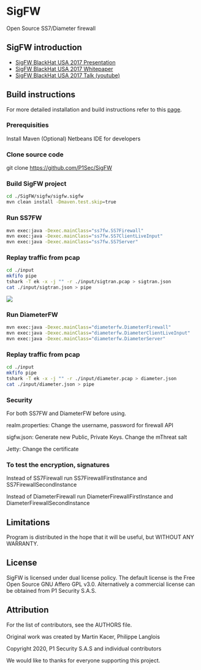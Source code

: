 # SigFW
Open Source SS7/Diameter firewall

## SigFW introduction
* [SigFW BlackHat USA 2017 Presentation](https://github.com/P1sec/SigFW/blob/master/docs/us-17-Kacer-SS7-Attacker-Heaven-Turns-Into-Riot-How-To-Make-Nation-State-And-Intelligence-Attackers-Lives-Much-Harder-On-Mobile-Networks.pdf)
* [SigFW BlackHat USA 2017 Whitepaper](https://github.com/P1sec/SigFW/blob/master/docs/us-17-Kacer-SS7-Attacker-Heaven-Turns-Into-Riot-How-To-Make-Nation-State-And-Intelligence-Attackers-Lives-Much-Harder-On-Mobile-Networks-wp.pdf)
* [SigFW BlackHat USA 2017 Talk (youtube)](https://www.youtube.com/watch?v=XiKq2fJBUJI)

## Build instructions
For more detailed installation and build instructions refer to this [page](https://github.com/P1sec/SigFW/wiki/Installation-and-Build-Instructions).

### Prerequisities
Install Maven
(Optional) Netbeans IDE for developers

### Clone source code
git clone https://github.com/P1Sec/SigFW

### Build SigFW project
```bash
cd ./SigFW/sigfw/sigfw.sigfw
mvn clean install -Dmaven.test.skip=true
```

### Run SS7FW
```bash
mvn exec:java -Dexec.mainClass="ss7fw.SS7Firewall"
mvn exec:java -Dexec.mainClass="ss7fw.SS7ClientLiveInput"
mvn exec:java -Dexec.mainClass="ss7fw.SS7Server"
```

### Replay traffic from pcap
```bash
cd ./input
mkfifo pipe
tshark -T ek -x -j "" -r ./input/sigtran.pcap > sigtran.json
cat ./input/sigtran.json > pipe
```

![](https://github.com/P1sec/SigFW/blob/master/docs/running_from_netbeans.gif)


### Run DiameterFW
```bash
mvn exec:java -Dexec.mainClass="diameterfw.DiameterFirewall"
mvn exec:java -Dexec.mainClass="diameterfw.DiameterClientLiveInput"
mvn exec:java -Dexec.mainClass="diameterfw.DiameterServer"
```

### Replay traffic from pcap
```bash
cd ./input
mkfifo pipe
tshark -T ek -x -j "" -r ./input/diameter.pcap > diameter.json
cat ./input/diameter.json > pipe
```

### Security
For both SS7FW and DiameterFW before using.

realm.properties: Change the username, password for firewall API

sigfw.json: Generate new Public, Private Keys. Change the mThreat salt

Jetty: Change the certificate

### To test the encryption, signatures
Instead of SS7Firewall run SS7FirewallFirstInstance and SS7FirewallSecondInstance

Instead of DiameterFirewall run DiameterFirewallFirstInstance and DiameterFirewallSecondInstance

## Limitations
Program is distributed in the hope that it will be useful, but WITHOUT ANY WARRANTY.

## License
SigFW is licensed under dual license policy. The default license is the Free Open Source GNU Affero GPL v3.0. Alternatively a commercial license can be obtained from P1 Security S.A.S.

## Attribution
For the list of contributors, see the AUTHORS file.

Original work was created by Martin Kacer, Philippe Langlois

Copyright 2020, P1 Security S.A.S and individual contributors

We would like to thanks for everyone supporting this project.

